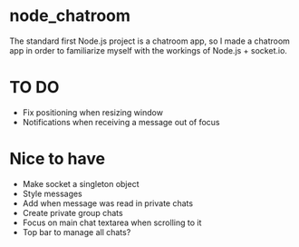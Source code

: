 # node_chatroom
The standard first Node.js project is a chatroom app, so I made a chatroom app in order to familiarize myself with the workings of Node.js + socket.io.

# TO DO
- Fix positioning when resizing window
- Notifications when receiving a message out of focus

# Nice to have
- Make socket a singleton object
- Style messages
- Add when message was read in private chats
- Create private group chats
- Focus on main chat textarea when scrolling to it
- Top bar to manage all chats?
